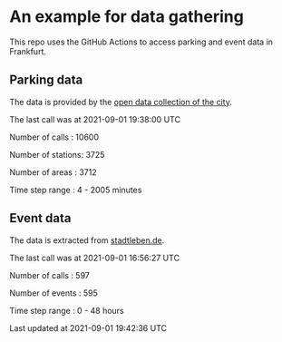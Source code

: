 # An example for data gathering

This repo uses the GitHub Actions to access parking and event data in Frankfurt.

## Parking data
The data is provided by the [open data collection of the city](https://www.offenedaten.frankfurt.de/).

The last call was at 2021-09-01 19:38:00 UTC

Number of calls   : 10600

Number of stations:  3725

Number of areas   :  3712

Time step range   :     4 -  2005 minutes


## Event data
The data is extracted from [stadtleben.de](https://stadtleben.de/frankfurt/).

The last call was at 2021-09-01 16:56:27 UTC

Number of calls   : 597

Number of events  : 595

Time step range   :   0 -  48 hours


Last updated at 2021-09-01 19:42:36 UTC
